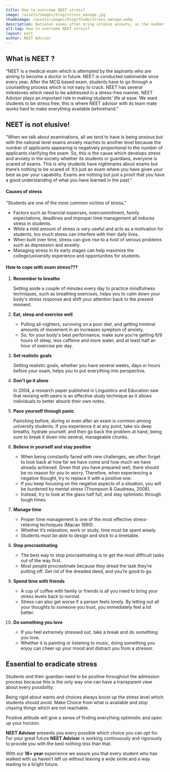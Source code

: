 ```yaml
---
title: How to overcome NEET stress?
image: /assets/images/blog/stress_manage.jpg
thumbimage: /assets/images/blog/thumb/stress_manage.webp
description: National exams often bring intense anxiety, as the number of applicants skyrockets while the success rate plummets, creating added stress for candidates
alt-tag: How to overcome NEET stress?
layout: post
author: NEET Advisor
---
```


## What is NEET ?

“NEET is a medical exam which is attempted by the aspirants who are aiming to become a doctor in future.
NEET is conducted nationwide once every year. After the MCQ based exam, students have to go through a counselling process which is not easy to crack.
NEET has several milestones which need to be addressed in a stress-free manner.
NEET Advisor plays an important role in making students’ life at ease. We want students to be stress free, this is where NEET advisor with its team mate works hard to make everything available beforehand.”

## NEET is not elusive!

"When we talk about examinations, all we tend to have is being anxious but with the national level exams anxiety reaches to another level because the number of applicants appearing is negatively proportional to the number of applicants clarifying the exam.
So, this is the cause which develops stress and anxiety in the society whether its students or guardians, everyone is scared of exams.
This is why students have nightmares about exams but there’s nothing to be scared of. It’s just an exam where you have given your best as per your capability.
Exams are nothing but just a proof that you have a good understanding of what you have learned in the past."

#### Causes of stress

"Students are one of the most common victims of stress."

- Factors such as financial expenses, overcommitment, family expectations, deadlines and improper time management all induces stress in students.
- While a mild amount of stress is very useful and acts as a motivation for students, too much stress can interfere with their daily lives.
- When built over time, stress can give rise to a host of serious problems such as depression and anxiety.
- Managing stress in its early stages can help maximize the college/university experience and opportunities for students.

#### How to cope with exam stress???
1.	**Remember to breathe**
    
    Setting aside a couple of minutes every day to practice mindfulness techniques, such as breathing exercises, helps you to calm down your body's stress response and shift your attention back to the present moment.

2. **Eat, sleep and exercise well**

    - Pulling all-nighters, surviving on a poor diet, and getting minimal amounts of movement in an increases symptom of anxiety. 
    - So, for your body's best performance, make sure you're getting 8/9 hours of sleep, less caffeine and more water, and at least half an hour of exercise per day.
3. **Set realistic goals**

    Setting realistic goals, whether you have several weeks, days or hours before your exam, helps you to put everything into perspective. 
4. **Don't go it alone**

    In 2004, a research paper published in Linguistics and Education saw that revising with peers is an effective study technique as it allows individuals to better absorb their own notes. 
5. **Pace yourself through panic**

    Panicking before, during or even after an exam is common among university students. If you experience it at any point, take six deep breaths, hydrate yourself, and then go back the problem at hand, being sure to break it down into several, manageable chunks. 
6. **Believe in yourself and stay positive**

    - When being constantly faced with new challenges, we often forget to look back at how far we have come and how much we have already achieved. Given that you have prepared well, there should be no reason for you to worry. Therefore, when experiencing a negative thought, try to replace it with a positive one.
    - If you keep focusing on the negative aspects of a situation, you will be burdened by mental stress (Thompson & Gaudreau, 2008). 
    - Instead, try to look at the glass half full, and stay optimistic through tough times.

7.	**Manage time** 

    - Proper time management is one of the most effective stress-relieving techniques (Macan 1990). 
    - Whether it’s relaxation, work or study, time must be spent wisely. 
    - Students must be able to design and stick to a timetable. 


8.	**Stop procrastinating**

    - The best way to stop procrastinating is to get the most difficult tasks out of the way first. 
    - Most people procrastinate because they dread the task they’re putting off. Get rid of the dreaded deed, and you’re good to go.

9.	**Spend time with friends**

    - A cup of coffee with family or friends is all you need to bring your stress levels back to normal.
    - Stress can also get worse if a person feels lonely. By letting out all your thoughts to someone you trust, you immediately feel a lot better.

10.	**Do something you love**

    - If you feel extremely stressed out, take a break and do something you love. 
    - Whether it is painting or listening to music, doing something you enjoy can cheer up your mood and distract you from a stressor.

## Essential to eradicate stress
Students and their guardian need to be positive throughout the admission process because this is the only way one can have a transparent view about every possibility.

Being rigid about wants and choices always boost up the stress level which students should avoid. Make Choice from what is available and stop chasing things which are not reachable.

Positive attitude will give a sense of finding everything optimistic and open up your horizon.

**NEET Advisor** presents you every possible which choice you can opt for.
For your great future **NEET Advisor** is working continuously and rigorously to provide you with the best nothing less than that. 

With our **16+ year** experience we assure you that every student who has walked with us haven’t left us without leaving a wide smile and a way leading to a bright future.